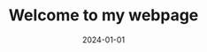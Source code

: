 ---
title: Welcome to my webpage
description: This is a very basic website without the eleventy.config.js file. Eleventy default configuration is indeed live.
link-name: Home
date: 2024-01-01
layout: layouts/default
tags: [primary, footer]
css2: /assets/css/menu.css
---